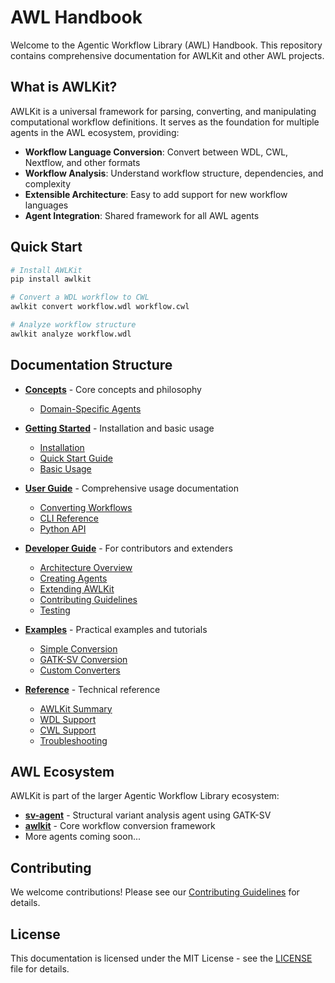 # AWL Handbook

Welcome to the Agentic Workflow Library (AWL) Handbook. This repository contains comprehensive documentation for AWLKit and other AWL projects.

## What is AWLKit?

AWLKit is a universal framework for parsing, converting, and manipulating computational workflow definitions. It serves as the foundation for multiple agents in the AWL ecosystem, providing:

- **Workflow Language Conversion**: Convert between WDL, CWL, Nextflow, and other formats
- **Workflow Analysis**: Understand workflow structure, dependencies, and complexity
- **Extensible Architecture**: Easy to add support for new workflow languages
- **Agent Integration**: Shared framework for all AWL agents

## Quick Start

```bash
# Install AWLKit
pip install awlkit

# Convert a WDL workflow to CWL
awlkit convert workflow.wdl workflow.cwl

# Analyze workflow structure
awlkit analyze workflow.wdl
```

## Documentation Structure

- **[Concepts](docs/concepts/)** - Core concepts and philosophy
  - [Domain-Specific Agents](docs/concepts/domain-specific-agents.md)

- **[Getting Started](docs/getting-started/)** - Installation and basic usage
  - [Installation](docs/getting-started/installation.md)
  - [Quick Start Guide](docs/getting-started/quick-start.md)
  - [Basic Usage](docs/getting-started/basic-usage.md)

- **[User Guide](docs/user-guide/)** - Comprehensive usage documentation
  - [Converting Workflows](docs/user-guide/converting-workflows.md)
  - [CLI Reference](docs/user-guide/cli-usage.md)
  - [Python API](docs/user-guide/api-reference.md)

- **[Developer Guide](docs/developer-guide/)** - For contributors and extenders
  - [Architecture Overview](docs/developer-guide/architecture.md)
  - [Creating Agents](docs/developer-guide/creating-agents.md)
  - [Extending AWLKit](docs/developer-guide/extending-awlkit.md)
  - [Contributing Guidelines](docs/developer-guide/contributing.md)
  - [Testing](docs/developer-guide/testing.md)

- **[Examples](docs/examples/)** - Practical examples and tutorials
  - [Simple Conversion](docs/examples/simple-conversion.md)
  - [GATK-SV Conversion](docs/examples/gatksv-conversion.md)
  - [Custom Converters](docs/examples/custom-converters.md)

- **[Reference](docs/reference/)** - Technical reference
  - [AWLKit Summary](docs/reference/awlkit-summary.md)
  - [WDL Support](docs/reference/wdl-support.md)
  - [CWL Support](docs/reference/cwl-support.md)
  - [Troubleshooting](docs/reference/troubleshooting.md)

## AWL Ecosystem

AWLKit is part of the larger Agentic Workflow Library ecosystem:

- **[sv-agent](https://github.com/agentic-workflow-library/sv-agent)** - Structural variant analysis agent using GATK-SV
- **[awlkit](https://github.com/agentic-workflow-library/awlkit)** - Core workflow conversion framework
- More agents coming soon...

## Contributing

We welcome contributions! Please see our [Contributing Guidelines](docs/developer-guide/contributing.md) for details.

## License

This documentation is licensed under the MIT License - see the [LICENSE](LICENSE) file for details.